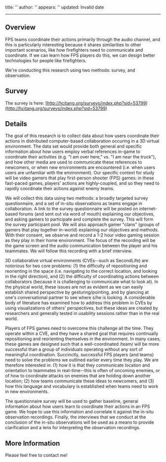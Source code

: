 title: ''
author: ''
appears: ''
updated: Invalid date

---

## Overview

FPS teams coordinate their actions primarily through the audio channel, and this is particularly interesting because it shares similarities to other important scenarios, like how firefighters need to communicate and coordinate. If we can learn how FPS players do this, we can design better technologies for people like firefighters.

We're conducting this research using two methods: survey, and observation.

## Survey

The survey is here: [http://hcitang.org/surveys/index.php?sid=53799](http://hcitang.org/surveys/index.php?sid=53799)

## Details

The goal of this research is to collect data about how users coordinate their actions in distributed computer-based collaboration occuring in a 3D virtual environment. The data set would provide both general and specific information about how users employ verbal references in-game to coordinate their activities (e.g. "I am over here," vs. "I am near the truck"), and how other media are used to communicate these references to newcomers, or when new environments are encountered (i.e. when users users are unfamiliar with the environment). Our specific context for study will be video gamers that play first-person shooter (FPS) games: in these fast-paced games, players' actions are highly-coupled, and so they need to rapidly coordinate their actions against enemy teams.

We will collect this data using two methods: a broadly targeted survey questionnaire, and a set of in-situ observations as teams engage in collaboration. A link to the survey questionnaire will be posted on internet-based forums (and sent out via word of mouth) explaining our objectives, and asking gamers to participate and complete the survey. This will form the survey participant pool. We will also approach gamer "clans" (groups of gamers that play together in-world) explaining our objectives and methods. With their consent, we observe and record a 1-2 hour video gaming session as they play in their home environment. The focus of the recording will be the game screen and the audio communication between the player and his teammates. We will follow this recording with a brief interview.

3D collaborative virtual environments (CVEs--such as SecondLife) are notorious for two core problems: (1) the difficulty of repositioning and reorienting in the space (i.e. navigating to the correct location, and looking in the right direction), and (2) the difficulty of coordinating actions between collaborators (because it is challenging to communicate what to look at). In the physical world, these issues are not as evident as we can easily establish shared perspective by gesturing/pointing, and by glancing at one's conversational partner to see where s/he is looking. A considerable body of literature has examined how to address this problem in CVEs by using visualizations of others' perspectives, but these ideas are created by researchers and generally tested in usability sessions rather than in the real world.

Players of FPS games need to overcome this challenge all the time. They operate within a CVE, and they have a shared goal that requires continually repositioning and reorienting themselves in the environment. In many cases, these games are designed such that a well-coordinated /team/ will be more successful than a group of individuals operating without any sort of meaningful coordination. Succinctly, successful FPS players (and teams) need to solve the problems we outlined earlier every time they play.
We are therefore interested in: (1) how it is that they communicate location and orientation to teammates in real-time--this is often of oncoming enemies, or of how to coordinate attacks on enemies that are holding down another location; (2) how teams communicate these ideas to newcomers, and (3) how this language and vocabulary is established when teams need to work in new environments.

The questionnaire survey will be used to gather baseline, general information about how users learn to coordinate their actions in an FPS game. We hope to use this information and correlate it against the in-situ observation recordings. Finally, the interviews that we conduct at the conclusion of the in-situ observations will be used as a means to provide clarification and a lens for interpreting the observation recordings.

## More Information

Please feel free to contact me!

